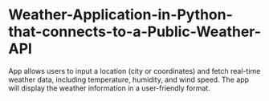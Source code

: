 # Weather-Application-in-Python-that-connects-to-a-Public-Weather-API
 App allows users to input a location (city or coordinates) and fetch real-time weather data, including temperature, humidity, and wind speed. The app will display the weather information in a user-friendly format.
